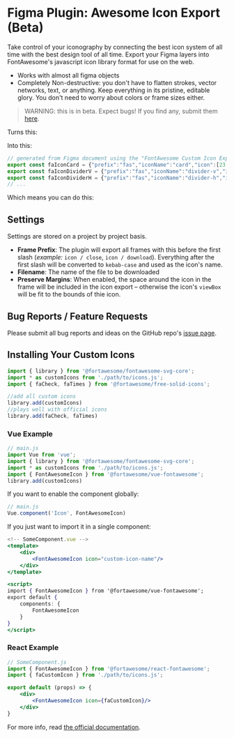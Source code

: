 # Figma Plugin: Awesome Icon Export (Beta)

Take control of your iconography by connecting the best icon system of all time with the best design tool of all time. Export your Figma layers into FontAwesome's javascript icon library format for use on the web.

* Works with almost all figma objects
* Completely Non-destructive: you don't have to flatten strokes, vector networks, text, or anything. Keep everything in its pristine, editable glory. You don't need to worry about colors or frame sizes either.

> WARNING: this is in beta. Expect bugs! If you find any, submit them [here](https://github.com/eli-crow/figma-plugin-font-awesome-export/issues).

Turns this:
<!-- image of icons -->

Into this:
``` js
// generated from Figma document using the "FontAwesome Custom Icon Export" plugin
export const faIconCard = {"prefix":"fas","iconName":"card","icon":[23.698854446411133,23.92340087890625,[],"e001","M11.84943,23.9234h-9.84943c-1.10457,0 -2,-0.89543 -2,-2v-19.9234c0,-1.10457 0.89543,-2 2,-2h19.69885c1.10457,0 2,0.89543 2,2v9.9617zM20.69885,3h-17.69885v17.9234h7.34943v-7.9617c0,-1.38071 1.11929,-2.5 2.5,-2.5h7.84943zM13.34943,18.1464l4.64073,-4.6847h-4.64073z"]};
export const faIconDividerV = {"prefix":"fas","iconName":"divider-v","icon":[23.698854446411133,23.92340087890625,[],"e002","M13.34943,3v17.9234h7.34943v-17.9234zM3,3v17.9234h7.34943v-17.9234zM21.69885,0c1.10457,0 2,0.89543 2,2v19.9234c0,1.10457 -0.89543,2 -2,2h-19.69885c-1.10457,0 -2,-0.89543 -2,-2v-19.9234c0,-1.10457 0.89543,-2 2,-2z"]};
export const faIconDividerH = {"prefix":"fas","iconName":"divider-h","icon":[23.923402786254883,23.698856353759766,[],"e003","M20.9234,13.34943l-17.9234,0l0,7.34943h17.9234zM20.9234,3l-17.9234,0l0,7.34943l17.9234,0zM23.9234,21.69886c0,1.10457 -0.89543,2 -2,2h-19.9234c-1.10457,0 -2,-0.89543 -2,-2l0,-19.69885c0,-1.10457 0.89543,-2 2,-2l19.9234,0c1.10457,0 2,0.89543 2,2z"]};
// ...
```

Which means you can do this:
<!-- example gif showing off fontawesome capabilities -->

## Settings
Settings are stored on a project by project basis.
* __Frame Prefix__: The plugin will export all frames with this before the first slash (_example:_ `icon / close`, `icon / download`). Everything after the first slash will be converted to `kebab-case` and used as the icon's name.
* __Filename__: The name of the file to be downloaded 
* __Preserve Margins__: When enabled, the space around the icon in the frame will be included in the icon export – otherwise the icon's `viewBox` will be fit to the bounds of thie icon.

## Bug Reports / Feature Requests
Please submit all bug reports and ideas on the GitHub repo's [issue page](https://github.com/eli-crow/figma-plugin-font-awesome-export/issues).

## Installing Your Custom Icons
``` js
import { library } from '@fortawesome/fontawesome-svg-core';
import * as customIcons from './path/to/icons.js';
import { faCheck, faTimes } from '@fortawesome/free-solid-icons';

//add all custom icons
library.add(customIcons)
//plays well with official icons
library.add(faCheck, faTimes)
```

### Vue Example
``` js
// main.js
import Vue from 'vue';
import { library } from '@fortawesome/fontawesome-svg-core';
import * as customIcons from './path/to/icons.js';
import { FontAwesomeIcon } from '@fortawesome/vue-fontawesome';
library.add(customIcons)
```

If you want to enable the component globally:
``` js
// main.js
Vue.component('Icon', FontAwesomeIcon)
```

If you just want to import it in a single component:
``` jsx
<!-- SomeComponent.vue -->
<template>
    <div>
        <FontAwesomeIcon icon="custom-icon-name"/>
    </div>
</template>

<script>
import { FontAwesomeIcon } from '@fortawesome/vue-fontawesome';
export default {
    components: {
        FontAwesomeIcon
    }
}
</script>
```

### React Example
``` jsx
// SomeComponent.js
import { FontAwesomeIcon } from '@fortawesome/react-fontawesome';
import { faCustomIcon } from './path/to/icons.js';

export default (props) => {
    <div>
        <FontAwesomeIcon icon={faCustomIcon}/>
    </div>
}
```

For more info, read [the official documentation](https://fontawesome.com/how-to-use/on-the-web/advanced/svg-javascript-core).
